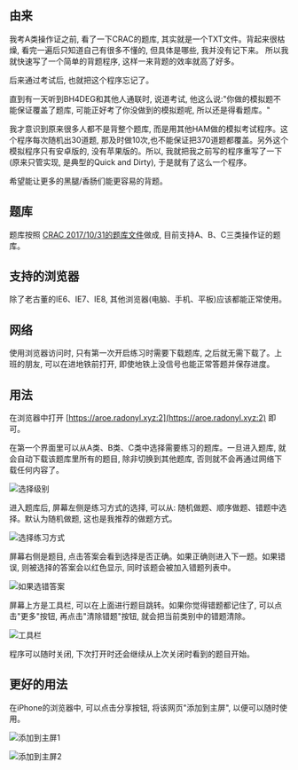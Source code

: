 ## 由来

我考A类操作证之前, 看了一下CRAC的题库, 其实就是一个TXT文件。背起来很枯燥, 看完一遍后只知道自己有很多不懂的, 但具体是哪些, 我并没有记下来。 所以我就快速写了一个简单的背题程序, 这样一来背题的效率就高了好多。

后来通过考试后, 也就把这个程序忘记了。

直到有一天听到BH4DEG和其他人通联时, 说道考试, 他这么说:"你做的模拟题不能保证覆盖了题库, 可能正好考了你没做到的模拟题呢, 所以还是得看题库。"

我才意识到原来很多人都不是背整个题库, 而是用其他HAM做的模拟考试程序。这个程序每次随机出30道题, 那及时做10次,也不能保证把370道题都覆盖。另外这个模拟程序只有安卓版的, 没有苹果版的。所以, 我就把我之前写的程序重写了一下(原来只管实现, 是典型的Quick and Dirty), 于是就有了这么一个程序。

希望能让更多的黑腿/香肠们能更容易的背题。

## 题库

题库按照 [CRAC 2017/10/31的题库文件](http://www.crac.org.cn/News/Detail?ID=1862)做成, 目前支持A、B、C三类操作证的题库。

## 支持的浏览器

除了老古董的IE6、IE7、IE8, 其他浏览器(电脑、手机、平板)应该都能正常使用。

## 网络

使用浏览器访问时, 只有第一次开启练习时需要下载题库, 之后就无需下载了。上班的朋友, 可以在进地铁前打开, 即使地铁上没信号也能正常答题并保存进度。

## 用法

在浏览器中打开 [https://aroe.radonyl.xyz:2](https://aroe.radonyl.xyz:2) 即可。

在第一个界面里可以从A类、B类、C类中选择需要练习的题库。一旦进入题库, 就会自动下载该题库里所有的题目, 除非切换到其他题库, 否则就不会再通过网络下载任何内容了。

![选择级别](assets/img/readme-class-level-select.png)

进入题库后, 屏幕左侧是练习方式的选择, 可以从: 随机做题、顺序做题、错题中选择。默认为随机做题, 这也是我推荐的做题方式。

![选择练习方式](assets/img/readme-exercise-type-select.png)

屏幕右侧是题目, 点击答案会看到选择是否正确。如果正确则进入下一题。如果错误, 则被选择的答案会以红色显示, 同时该题会被加入错题列表中。

![如果选错答案](assets/img/readme-answer-select-wrong.png)

屏幕上方是工具栏, 可以在上面进行题目跳转。如果你觉得错题都记住了, 可以点击"更多"按钮, 再点击"清除错题"按钮, 就会把当前类别中的错题清除。

![工具栏](assets/img/readme-toolbar.png)

程序可以随时关闭, 下次打开时还会继续从上次关闭时看到的题目开始。

## 更好的用法

在iPhone的浏览器中, 可以点击分享按钮, 将该网页"添加到主屏", 以便可以随时使用。

![添加到主屏1](assets/img/readme-share-to-home-screen-1.png)

![添加到主屏2](assets/img/readme-share-to-home-screen-2.png)
